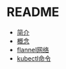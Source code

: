 # README
* [简介](introduction.md)
* [概念](concept)
* [flannel网络](flannel.md)
* [kubectl命令](kubectl.md)